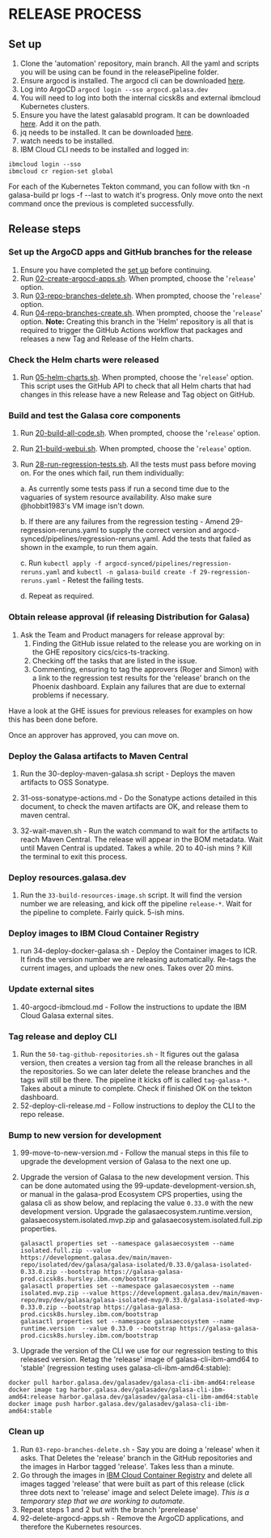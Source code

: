 # RELEASE PROCESS

## Set up

1. Clone the 'automation' repository, main branch. All the yaml and scripts you will be using can be found in the releasePipeline folder.
2. Ensure argocd is installed. The argocd cli can be downloaded [here]( https://argo-cd.readthedocs.io/en/stable/cli_installation/).
3. Log into ArgoCD `argocd login --sso argocd.galasa.dev`
4. You will need to log into both the internal cicsk8s and external ibmcloud Kubernetes clusters.
5. Ensure you have the latest galasabld program. It can be downloaded [here](https://development.galasa.dev/main/binary/bld/). Add it on the path.
6. jq needs to be installed. It can be downloaded [here](https://jqlang.github.io/jq/download/).
7. watch needs to be installed.
8. IBM Cloud CLI needs to be installed and logged in:

``` shell
ibmcloud login --sso
ibmcloud cr region-set global
```

For each of the Kubernetes Tekton command, you can follow with tkn -n galasa-build pr logs -f --last to watch it's progress. Only move onto the next command once the previous is completed successfully.

## Release steps

### Set up the ArgoCD apps and GitHub branches for the release

1. Ensure you have completed the [set up](#set-up) before continuing.
2. Run [02-create-argocd-apps.sh](./02-create-argocd-apps.sh). When prompted, choose the '`release`' option.
3. Run [03-repo-branches-delete.sh](./03-repo-branches-delete.sh). When prompted, choose the '`release`' option.  
4. Run [04-repo-branches-create.sh](./04-repo-branches-create.sh).  When prompted, choose the '`release`' option. **Note:** Creating this branch in the 'Helm' repository is all that is required to trigger the GitHub Actions workflow that packages and releases a new Tag and Release of the Helm charts.

### Check the Helm charts were released

1. Run [05-helm-charts.sh](./05-helm-charts.sh). When prompted, choose the '`release`' option. This script uses the GitHub API to check that all Helm charts that had changes in this release have a new Release and Tag object on GitHub.

### Build and test the Galasa core components

1. Run [20-build-all-code.sh](./20-build-all-code.sh). When prompted, choose the '`release`' option.
2. Run [21-build-webui.sh](./21-build-webui.sh). When prompted, choose the '`release`' option.
3. Run [28-run-regression-tests.sh](./28-run-regression-tests.sh). All the tests must pass before moving on. For the ones which fail, run them individually:

   a. As currently some tests pass if run a second time due to the vaguaries of system resource availability. Also make sure @hobbit1983's VM image isn't down.

   b. If there are any failures from the regression testing - Amend 29-regression-reruns.yaml to supply the correct version and argocd-synced/pipelines/regression-reruns.yaml. Add the tests that failed as shown in the example, to run them again.

   c. Run `kubectl apply -f argocd-synced/pipelines/regression-reruns.yaml` and `kubectl -n galasa-build create -f 29-regression-reruns.yaml` - Retest the failing tests.

   d. Repeat as required.

### Obtain release approval (if releasing Distribution for Galasa)

1. Ask the Team and Product managers for release approval by:
   1. Finding the GitHub issue related to the release you are working on in the GHE repository cics/cics-ts-tracking.
   2. Checking off the tasks that are listed in the issue.
   3. Commenting, ensuring to tag the approvers (Roger and Simon) with a link to the regression test results for the 'release' branch on the Phoenix dashboard. Explain any failures that are due to external problems if necessary.

Have a look at the GHE issues for previous releases for examples on how this has been done before.

Once an approver has approved, you can move on.

### Deploy the Galasa artifacts to Maven Central

1. Run the 30-deploy-maven-galasa.sh script - Deploys the maven artifacts to OSS Sonatype.

   <!-- Temporary steps if there are issues with the 30-deploy-maven-galasa.sh script: -->
   <!--  1. Pull the [galasa-obr-with-galasabld](https://harbor.galasa.dev/harbor/projects/3/repositories/galasa-obr-with-galasabld/artifacts-tab) image from Harbor using:

      ```shell
      docker pull harbor.galasa.dev/galasadev/galasa-obr-with-galasabld:release
      ```

   2. Exec into the image so you can run commands from inside it by running:

      ```shell
      docker run -it --entrypoint /bin/sh harbor.galasa.dev/galasadev/galasa-obr-with-galasabld:release
      ```

   3. When inside the image, run:

      ```shell
      cd htdocs/dev/galasa
      ```

   4. If the files maven-metadata.xml, maven-metadata.xml.md5 and maven-metadata.xml.sha1 are present, delete them:

      ```shell
      rm maven-metadata.xml
      rm maven-metadata.xml.md5
      rm maven-metadata.xml.sha1
      ```

   5. Go to the IBM Cloud Secrets Manager and find the sonatype-credentials secret, to use the username and password in the next step.
   6. Navigate to the root directory in the image and then run the following command, to deploy all of the Maven artefacts we are releasing to the staging repository:

      ```shell
      galasabld maven deploy --repository https://s01.oss.sonatype.org/service/local/staging/deploy/maven2 --local /usr/local/apache2/htdocs --group dev.galasa --version <GALASA_VERSION_WE_ARE_RELEASING> --username <USERNAME> --password <PASSWORD>
      ```

   7. `exit` the image. -->
   <!-- End of temporary steps -->
2. 31-oss-sonatype-actions.md - Do the Sonatype actions detailed in this document, to check the maven artifacts are OK, and release them to maven central.
3. 32-wait-maven.sh - Run the watch command to wait for the artifacts to reach Maven Central. The release will appear in the BOM metadata. Wait until Maven Central is updated. Takes a while. 20 to 40-ish mins ? Kill the terminal to exit this process.

### Deploy resources.galasa.dev

1. Run the `33-build-resources-image.sh` script. It will find the version number we are releasing, and kick off the pipeline `release-*`. Wait for the pipeline to complete. Fairly quick. 5-ish mins.

### Deploy images to IBM Cloud Container Registry

1. run 34-deploy-docker-galasa.sh - Deploy the Container images to ICR. It finds the version number we are releasing automatically. Re-tags the current images, and uploads the new ones. Takes over 20 mins.

### Update external sites

1. 40-argocd-ibmcloud.md - Follow the instructions to update the IBM Cloud Galasa external sites.

### Tag release and deploy CLI

1. Run the `50-tag-github-repositories.sh` - It figures out the galasa version, then creates a version tag from all the release branches in all the repositories. So we can later delete the release branches and the tags will still be there.
The pipeline it kicks off is called `tag-galasa-*`. Takes about a minute to complete. Check if finished OK on the tekton dashboard.
2. 52-deploy-cli-release.md - Follow instructions to deploy the CLI to the repo release.

### Bump to new version for development

1. 99-move-to-new-version.md - Follow the manual steps in this file to upgrade the development version of Galasa to the next one up.
2. Upgrade the version of Galasa to the new development version. This can be done automated using the 99-update-development-version.sh, or manual in the galasa-prod Ecosystem CPS properties, using the galasa cli as show below, and replacing the value `0.33.0` with the new development version. Upgrade the galasaecosystem.runtime.version, galasaecosystem.isolated.mvp.zip and galasaecosystem.isolated.full.zip properties.

   ``` shell
   galasactl properties set --namespace galasaecosystem --name isolated.full.zip --value https://development.galasa.dev/main/maven-repo/isolated/dev/galasa/galasa-isolated/0.33.0/galasa-isolated-0.33.0.zip --bootstrap https://galasa-galasa-prod.cicsk8s.hursley.ibm.com/bootstrap
   galasactl properties set --namespace galasaecosystem --name isolated.mvp.zip --value https://development.galasa.dev/main/maven-repo/mvp/dev/galasa/galasa-isolated-mvp/0.33.0/galasa-isolated-mvp-0.33.0.zip --bootstrap https://galasa-galasa-prod.cicsk8s.hursley.ibm.com/bootstrap
   galasactl properties set --namespace galasaecosystem --name runtime.version  --value 0.33.0 --bootstrap https://galasa-galasa-prod.cicsk8s.hursley.ibm.com/bootstrap
   ```

3. Upgrade the version of the CLI we use for our regression testing to this released version. Retag the 'release' image of galasa-cli-ibm-amd64 to 'stable' (regression testing uses galasa-cli-ibm-amd64:stable):

``` shell
docker pull harbor.galasa.dev/galasadev/galasa-cli-ibm-amd64:release
docker image tag harbor.galasa.dev/galasadev/galasa-cli-ibm-amd64:release harbor.galasa.dev/galasadev/galasa-cli-ibm-amd64:stable
docker image push harbor.galasa.dev/galasadev/galasa-cli-ibm-amd64:stable
```

### Clean up

1. Run `03-repo-branches-delete.sh` - Say you are doing a 'release' when it asks. That Deletes the 'release' branch in the GitHub repositories and the images in Harbor tagged 'release'. Takes less than a minute.
2. Go through the images in [IBM Cloud Container Registry](https://cloud.ibm.com/registry/images) and delete all images tagged 'release' that were built as part of this release (click three dots next to 'release' image and select Delete image). _This is a temporary step that we are working to automate._
3. Repeat steps 1 and 2 but with the branch 'prerelease'
4. 92-delete-argocd-apps.sh - Remove the ArgoCD applications, and therefore the Kubernetes resources.
